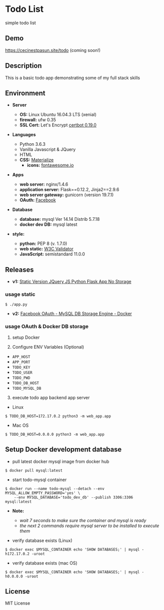 # Todo List

simple todo list

## Demo

https://cecinestpasun.site/todo (coming soon!)

## Description

This is a basic todo app demonstrating some of my full stack skills

## Environment

* __Server__
  * __OS:__ Linux Ubuntu 16.04.3 LTS (xenial)
  * __firewall:__ ufw 0.35
  * __SSL Cert:__ Let's Encrypt [certbot 0.19.0](https://www.digitalocean.com/community/tutorials/how-to-secure-nginx-with-let-s-encrypt-on-ubuntu-16-04)

* __Languages__
  * Python 3.6.3
  * Vanilla Javascript & JQuery
  * HTML
  * __CSS:__ [Materialize](http://materializecss.com/)
    * __icons:__ [fontawesome.io](http://fontawesome.io/)

* __Apps__
  * __web server:__ nginx/1.4.6
  * __application server:__ Flask==0.12.2, Jinja2==2.9.6
  * __web server gateway:__ gunicorn (version 19.7.1)
  * __OAuth:__ [Facebook](https://developers.facebook.com/docs/facebook-login/web)

* __Database__
  * __database:__ mysql Ver 14.14 Distrib 5.7.18
  * __docker dev DB:__ mysql latest

* __style:__
  * __python:__ PEP 8 (v. 1.7.0)
  * __web static:__ [W3C Validator](https://validator.w3.org/)
  * __JavaScript:__ semistandard 11.0.0

## Releases

* __v1:__ [Static Version JQuery JS Python Flask App No Storage](https://github.com/johncoleman83/todo-list/releases/tag/v1)

### usage static

```
$ ./app.py
```

* __v2:__ [Facebook OAuth - MySQL DB Storage Engine - Docker](https://github.com/johncoleman83/todo-list/releases/tag/v2)

### usage OAuth & Docker DB storage

1. setup Docker

2.  Configure ENV Variables (Optional)

* `APP_HOST`
* `APP_PORT`
* `TODO_KEY`
* `TODO_USER`
* `TODO_PWD`
* `TODO_DB_HOST`
* `TODO_MYSQL_DB`

3. execute todo app backend app server

* Linux

```
$ TODO_DB_HOST=172.17.0.2 python3 -m web_app.app
```

* Mac OS

```
$ TODO_DB_HOST=0.0.0.0 python3 -m web_app.app
```
## Setup Docker development database

* pull latest docker mysql image from docker hub

```
$ docker pull mysql:latest
```

* start todo-mysql container

```
$ docker run --name todo-mysql --detach --env MYSQL_ALLOW_EMPTY_PASSWORD='yes' \
	--env MYSQL_DATABASE='todo_dev_db' --publish 3306:3306 mysql:latest
```

* __Note:__

  * *wait 7 seconds to make sure the container and mysql is ready*
  * *the next 2 commands require mysql server to be installed to execute them*

* verify database exists (Linux)

```
$ docker exec $MYSQL_CONTAINER echo 'SHOW DATABASES;' | mysql -h172.17.0.2 -uroot
```

* verify database exists (mac OS)

```
$ docker exec $MYSQL_CONTAINER echo 'SHOW DATABASES;' | mysql -h0.0.0.0 -uroot
```

## License

MIT License
